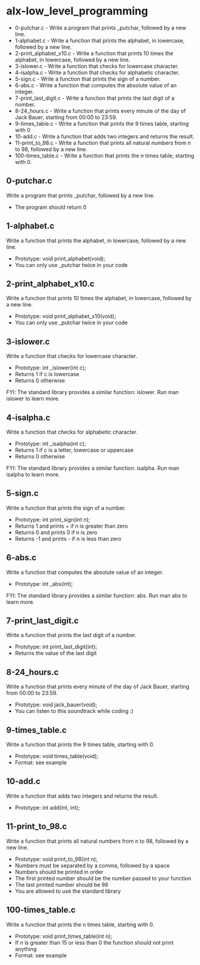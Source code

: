 # alx-low_level_programming

* 0-putchar.c - Write a program that prints _putchar, followed by a new line.
* 1-alphabet.c - Write a function that prints the alphabet, in lowercase, followed by a new line.
* 2-print_alphabet_x10.c - Write a function that prints 10 times the alphabet, in lowercase, followed by a new line.
* 3-islower.c - Write a function that checks for lowercase character.
* 4-isalpha.c - Write a function that checks for alphabetic character.
* 5-sign.c - Write a function that prints the sign of a number.
* 6-abs.c - Write a function that computes the absolute value of an integer.
* 7-print_last_digit.c - Write a function that prints the last digit of a number.
* 8-24_hours.c - Write a function that prints every minute of the day of Jack Bauer, starting from 00:00 to 23:59.
* 9-times_table.c - Write a function that prints the 9 times table, starting with 0
* 10-add.c - Write a function that adds two integers and returns the result.
* 11-print_to_98.c - Write a function that prints all natural numbers from n to 98, followed by a new line.
* 100-times_table.c - Write a function that prints the n times table, starting with 0.


## 0-putchar.c ##
Write a program that prints _putchar, followed by a new line.
* The program should return 0

## 1-alphabet.c ##
Write a function that prints the alphabet, in lowercase, followed by a new line.

* Prototype: void print_alphabet(void);
* You can only use _putchar twice in your code

## 2-print_alphabet_x10.c ##
Write a function that prints 10 times the alphabet, in lowercase, followed by a new line.

* Prototype: void print_alphabet_x10(void);
* You can only use _putchar twice in your code

## 3-islower.c ##
Write a function that checks for lowercase character.

* Prototype: int _islower(int c);
* Returns 1 if c is lowercase
* Returns 0 otherwise

FYI: The standard library provides a similar function: islower. Run man islower to learn more.

## 4-isalpha.c ##
Write a function that checks for alphabetic character.

* Prototype: int _isalpha(int c);
* Returns 1 if c is a letter, lowercase or uppercase
* Returns 0 otherwise

FYI: The standard library provides a similar function: isalpha. Run man isalpha to learn more.

## 5-sign.c ##
Write a function that prints the sign of a number.

* Prototype: int print_sign(int n);
* Returns 1 and prints + if n is greater than zero
* Returns 0 and prints 0 if n is zero
* Returns -1 and prints - if n is less than zero

## 6-abs.c ##
Write a function that computes the absolute value of an integer.

* Prototype: int _abs(int);

FYI: The standard library provides a similar function: abs. Run man abs to learn more.

## 7-print_last_digit.c ##
Write a function that prints the last digit of a number.

* Prototype: int print_last_digit(int);
* Returns the value of the last digit

## 8-24_hours.c ##
Write a function that prints every minute of the day of Jack Bauer, starting from 00:00 to 23:59.

* Prototype: void jack_bauer(void);
* You can listen to this soundtrack while coding :)

## 9-times_table.c ##
Write a function that prints the 9 times table, starting with 0.

* Prototype: void times_table(void);
* Format: see example

## 10-add.c ##
Write a function that adds two integers and returns the result.

* Prototype: int add(int, int);

## 11-print_to_98.c ##
Write a function that prints all natural numbers from n to 98, followed by a new line.

* Prototype: void print_to_98(int n);
* Numbers must be separated by a comma, followed by a space
* Numbers should be printed in order
* The first printed number should be the number passed to your function
* The last printed number should be 98
* You are allowed to use the standard library


## 100-times_table.c ##
Write a function that prints the n times table, starting with 0.

* Prototype: void print_times_table(int n);
* If n is greater than 15 or less than 0 the function should not print anything
* Format: see example


